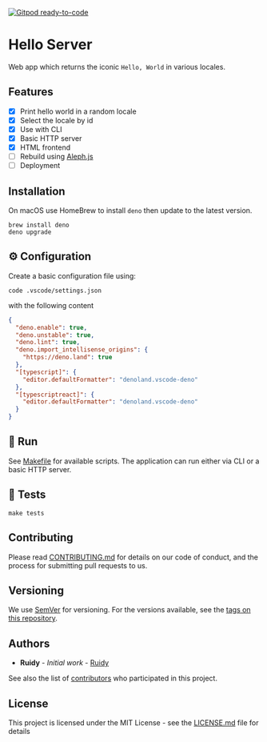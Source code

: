 [![Gitpod ready-to-code](https://img.shields.io/badge/Gitpod-ready--to--code-blue?logo=gitpod)](https://gitpod.io/#https://github.com/rjNemo/deno_hello)

# Hello Server

Web app which returns the iconic `Hello, World` in various locales.

## Features

- [x] Print hello world in a random locale
- [x] Select the locale by id
- [x] Use with CLI
- [x] Basic HTTP server
- [x] HTML frontend
- [ ] Rebuild using [Aleph.js](https://alephjs.org/docs)
- [ ] Deployment

## Installation

On macOS use HomeBrew to install `deno` then update to the latest version.

```shell
brew install deno
deno upgrade
```

## ⚙️ Configuration

Create a basic configuration file using:

```shell
code .vscode/settings.json
```

with the following content

```json
{
  "deno.enable": true,
  "deno.unstable": true,
  "deno.lint": true,
  "deno.import_intellisense_origins": {
    "https://deno.land": true
  },
  "[typescript]": {
    "editor.defaultFormatter": "denoland.vscode-deno"
  },
  "[typescriptreact]": {
    "editor.defaultFormatter": "denoland.vscode-deno"
  }
}
```

## 🚀 Run

See [Makefile](Makefile) for available scripts. The application can run either
via CLI or a basic HTTP server.

## 🧪 Tests

```shell
make tests
```

## Contributing

Please read [CONTRIBUTING.md](CONTRIBUTING.md) for details on our code of
conduct, and the process for submitting pull requests to us.

## Versioning

We use [SemVer](http://semver.org/) for versioning. For the versions available,
see the [tags on this repository](https://github.com/rjNemo/deno_hello/tags).

## Authors

- **Ruidy** - _Initial work_ - [Ruidy](https://github.com/rjNemo)

See also the list of
[contributors](https://github.com/rjNemo/deno_hello/contributors) who
participated in this project.

## License

This project is licensed under the MIT License - see the
[LICENSE.md](LICENSE.md) file for details
